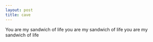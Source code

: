 ```yaml
---
layout: post
title: cave
---
```


You are my sandwich of life you are my sandwich of life you are my sandwich of life
